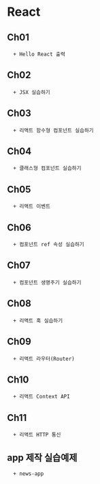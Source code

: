 # React
## Ch01
```
  + Hello React 출력
```

## Ch02 
```
  + JSX 실습하기
```

## Ch03 
```
  + 리액트 함수형 컴포넌트 실습하기
```

## Ch04 
```
  + 클래스형 컴포넌트 실습하기
```

## Ch05
```
  + 리액트 이벤트
```

## Ch06
```
  + 컴포넌트 ref 속성 실습하기
```

## Ch07 
```
  + 컴포넌트 생명주기 실습하기
```

## Ch08 
```
  + 리액트 훅 실습하기
```

## Ch09 
```
  + 리액트 라우터(Router)
```

## Ch10
```
  + 리액트 Context API
```

## Ch11
```
  + 리액트 HTTP 통신
```

## app 제작 실습예제
```
  + news-app
```
